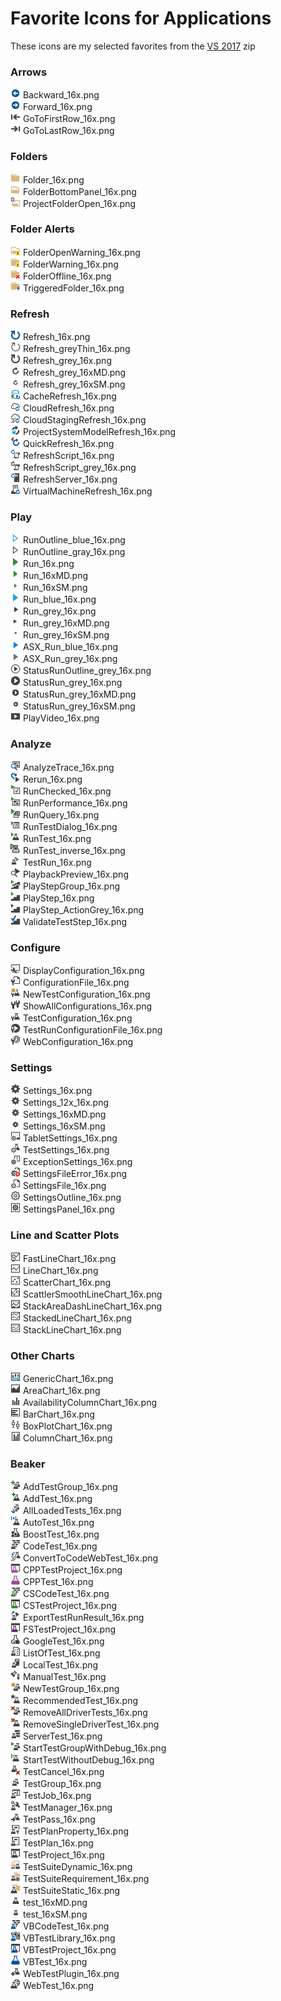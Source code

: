 # Favorite Icons for Applications
These icons are my selected favorites from the [VS 2017](/Csharp/icons.md) zip

### Arrows
![](Backward_16x.png) Backward_16x.png\
![](Forward_16x.png) Forward_16x.png\
![](GoToFirstRow_16x.png) GoToFirstRow_16x.png\
![](GoToLastRow_16x.png) GoToLastRow_16x.png

### Folders
![](Folder_16x.png) Folder_16x.png\
![](FolderBottomPanel_16x.png) FolderBottomPanel_16x.png\
![](ProjectFolderOpen_16x.png) ProjectFolderOpen_16x.png

### Folder Alerts
![](FolderOpenWarning_16x.png) FolderOpenWarning_16x.png\
![](FolderWarning_16x.png) FolderWarning_16x.png\
![](FolderOffline_16x.png) FolderOffline_16x.png\
![](TriggeredFolder_16x.png) TriggeredFolder_16x.png

### Refresh
![](Refresh_16x.png) Refresh_16x.png\
![](Refresh_greyThin_16x.png) Refresh_greyThin_16x.png\
![](Refresh_grey_16x.png) Refresh_grey_16x.png\
![](Refresh_grey_16xMD.png) Refresh_grey_16xMD.png\
![](Refresh_grey_16xSM.png) Refresh_grey_16xSM.png\
![](CacheRefresh_16x.png) CacheRefresh_16x.png\
![](CloudRefresh_16x.png) CloudRefresh_16x.png\
![](CloudStagingRefresh_16x.png) CloudStagingRefresh_16x.png\
![](ProjectSystemModelRefresh_16x.png) ProjectSystemModelRefresh_16x.png\
![](QuickRefresh_16x.png) QuickRefresh_16x.png\
![](RefreshScript_16x.png) RefreshScript_16x.png\
![](RefreshScript_grey_16x.png) RefreshScript_grey_16x.png\
![](RefreshServer_16x.png) RefreshServer_16x.png\
![](VirtualMachineRefresh_16x.png) VirtualMachineRefresh_16x.png

### Play
![](RunOutline_blue_16x.png) RunOutline_blue_16x.png\
![](RunOutline_gray_16x.png) RunOutline_gray_16x.png\
![](Run_16x.png) Run_16x.png\
![](Run_16xMD.png) Run_16xMD.png\
![](Run_16xSM.png) Run_16xSM.png\
![](Run_blue_16x.png) Run_blue_16x.png\
![](Run_grey_16x.png) Run_grey_16x.png\
![](Run_grey_16xMD.png) Run_grey_16xMD.png\
![](Run_grey_16xSM.png) Run_grey_16xSM.png\
![](ASX_Run_blue_16x.png) ASX_Run_blue_16x.png\
![](ASX_Run_grey_16x.png) ASX_Run_grey_16x.png\
![](StatusRunOutline_grey_16x.png) StatusRunOutline_grey_16x.png\
![](StatusRun_grey_16x.png) StatusRun_grey_16x.png\
![](StatusRun_grey_16xMD.png) StatusRun_grey_16xMD.png\
![](StatusRun_grey_16xSM.png) StatusRun_grey_16xSM.png\
![](PlayVideo_16x.png) PlayVideo_16x.png

### Analyze
![](AnalyzeTrace_16x.png) AnalyzeTrace_16x.png\
![](Rerun_16x.png) Rerun_16x.png\
![](RunChecked_16x.png) RunChecked_16x.png\
![](RunPerformance_16x.png) RunPerformance_16x.png\
![](RunQuery_16x.png) RunQuery_16x.png\
![](RunTestDialog_16x.png) RunTestDialog_16x.png\
![](RunTest_16x.png) RunTest_16x.png\
![](RunTest_inverse_16x.png) RunTest_inverse_16x.png\
![](TestRun_16x.png) TestRun_16x.png\
![](PlaybackPreview_16x.png) PlaybackPreview_16x.png\
![](PlayStepGroup_16x.png) PlayStepGroup_16x.png\
![](PlayStep_16x.png) PlayStep_16x.png\
![](PlayStep_ActionGrey_16x.png) PlayStep_ActionGrey_16x.png\
![](ValidateTestStep_16x.png) ValidateTestStep_16x.png

### Configure
![](DisplayConfiguration_16x.png) DisplayConfiguration_16x.png\
![](ConfigurationFile_16x.png) ConfigurationFile_16x.png\
![](NewTestConfiguration_16x.png) NewTestConfiguration_16x.png\
![](ShowAllConfigurations_16x.png) ShowAllConfigurations_16x.png\
![](TestConfiguration_16x.png) TestConfiguration_16x.png\
![](TestRunConfigurationFile_16x.png) TestRunConfigurationFile_16x.png\
![](WebConfiguration_16x.png) WebConfiguration_16x.png

### Settings
![](Settings_16x.png) Settings_16x.png\
![](Settings_12x_16x.png) Settings_12x_16x.png\
![](Settings_16xMD.png) Settings_16xMD.png\
![](Settings_16xSM.png) Settings_16xSM.png\
![](TabletSettings_16x.png) TabletSettings_16x.png\
![](TestSettings_16x.png) TestSettings_16x.png\
![](ExceptionSettings_16x.png) ExceptionSettings_16x.png\
![](SettingsFileError_16x.png) SettingsFileError_16x.png\
![](SettingsFile_16x.png) SettingsFile_16x.png\
![](SettingsOutline_16x.png) SettingsOutline_16x.png\
![](SettingsPanel_16x.png) SettingsPanel_16x.png

### Line and Scatter Plots
![](FastLineChart_16x.png) FastLineChart_16x.png\
![](LineChart_16x.png) LineChart_16x.png\
![](ScatterChart_16x.png) ScatterChart_16x.png\
![](ScattlerSmoothLineChart_16x.png) ScattlerSmoothLineChart_16x.png\
![](StackAreaDashLineChart_16x.png) StackAreaDashLineChart_16x.png\
![](StackedLineChart_16x.png) StackedLineChart_16x.png\
![](StackLineChart_16x.png) StackLineChart_16x.png

### Other Charts
![](GenericChart_16x.png) GenericChart_16x.png\
![](AreaChart_16x.png) AreaChart_16x.png\
![](AvailabilityColumnChart_16x.png) AvailabilityColumnChart_16x.png\
![](BarChart_16x.png) BarChart_16x.png\
![](BoxPlotChart_16x.png) BoxPlotChart_16x.png\
![](ColumnChart_16x.png) ColumnChart_16x.png

### Beaker
![](AddTestGroup_16x.png) AddTestGroup_16x.png\
![](AddTest_16x.png) AddTest_16x.png\
![](AllLoadedTests_16x.png) AllLoadedTests_16x.png\
![](AutoTest_16x.png) AutoTest_16x.png\
![](BoostTest_16x.png) BoostTest_16x.png\
![](CodeTest_16x.png) CodeTest_16x.png\
![](ConvertToCodeWebTest_16x.png) ConvertToCodeWebTest_16x.png\
![](CPPTestProject_16x.png) CPPTestProject_16x.png\
![](CPPTest_16x.png) CPPTest_16x.png\
![](CSCodeTest_16x.png) CSCodeTest_16x.png\
![](CSTestProject_16x.png) CSTestProject_16x.png\
![](ExportTestRunResult_16x.png) ExportTestRunResult_16x.png\
![](FSTestProject_16x.png) FSTestProject_16x.png\
![](GoogleTest_16x.png) GoogleTest_16x.png\
![](ListOfTest_16x.png) ListOfTest_16x.png\
![](LocalTest_16x.png) LocalTest_16x.png\
![](ManualTest_16x.png) ManualTest_16x.png\
![](NewTestGroup_16x.png) NewTestGroup_16x.png\
![](RecommendedTest_16x.png) RecommendedTest_16x.png\
![](RemoveAllDriverTests_16x.png) RemoveAllDriverTests_16x.png\
![](RemoveSingleDriverTest_16x.png) RemoveSingleDriverTest_16x.png\
![](ServerTest_16x.png) ServerTest_16x.png\
![](StartTestGroupWithDebug_16x.png) StartTestGroupWithDebug_16x.png\
![](StartTestWithoutDebug_16x.png) StartTestWithoutDebug_16x.png\
![](TestCancel_16x.png) TestCancel_16x.png\
![](TestGroup_16x.png) TestGroup_16x.png\
![](TestJob_16x.png) TestJob_16x.png\
![](TestManager_16x.png) TestManager_16x.png\
![](TestPass_16x.png) TestPass_16x.png\
![](TestPlanProperty_16x.png) TestPlanProperty_16x.png\
![](TestPlan_16x.png) TestPlan_16x.png\
![](TestProject_16x.png) TestProject_16x.png\
![](TestSuiteDynamic_16x.png) TestSuiteDynamic_16x.png\
![](TestSuiteRequirement_16x.png) TestSuiteRequirement_16x.png\
![](TestSuiteStatic_16x.png) TestSuiteStatic_16x.png\
![](test_16xMD.png) test_16xMD.png\
![](test_16xSM.png) test_16xSM.png\
![](VBCodeTest_16x.png) VBCodeTest_16x.png\
![](VBTestLibrary_16x.png) VBTestLibrary_16x.png\
![](VBTestProject_16x.png) VBTestProject_16x.png\
![](VBTest_16x.png) VBTest_16x.png\
![](WebTestPlugin_16x.png) WebTestPlugin_16x.png\
![](WebTest_16x.png) WebTest_16x.png

